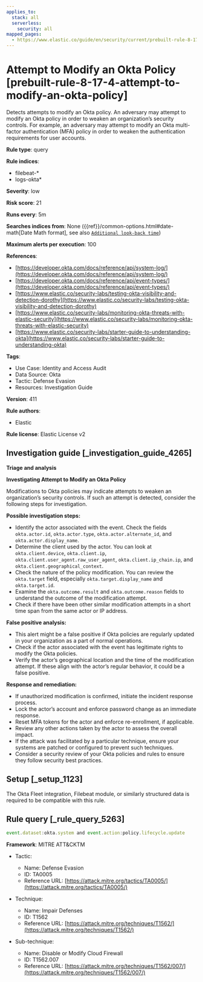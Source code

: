 ```yaml
---
applies_to:
  stack: all
  serverless:
    security: all
mapped_pages:
  - https://www.elastic.co/guide/en/security/current/prebuilt-rule-8-17-4-attempt-to-modify-an-okta-policy.html
---
```


# Attempt to Modify an Okta Policy [prebuilt-rule-8-17-4-attempt-to-modify-an-okta-policy]

Detects attempts to modify an Okta policy. An adversary may attempt to modify an Okta policy in order to weaken an organization’s security controls. For example, an adversary may attempt to modify an Okta multi-factor authentication (MFA) policy in order to weaken the authentication requirements for user accounts.

**Rule type**: query

**Rule indices**:

* filebeat-*
* logs-okta*

**Severity**: low

**Risk score**: 21

**Runs every**: 5m

**Searches indices from**: None ({{ref}}/common-options.html#date-math[Date Math format], see also [`Additional look-back time`](docs-content://solutions/security/detect-and-alert/create-detection-rule.md#rule-schedule))

**Maximum alerts per execution**: 100

**References**:

* [https://developer.okta.com/docs/reference/api/system-log/](https://developer.okta.com/docs/reference/api/system-log/)
* [https://developer.okta.com/docs/reference/api/event-types/](https://developer.okta.com/docs/reference/api/event-types/)
* [https://www.elastic.co/security-labs/testing-okta-visibility-and-detection-dorothy](https://www.elastic.co/security-labs/testing-okta-visibility-and-detection-dorothy)
* [https://www.elastic.co/security-labs/monitoring-okta-threats-with-elastic-security](https://www.elastic.co/security-labs/monitoring-okta-threats-with-elastic-security)
* [https://www.elastic.co/security-labs/starter-guide-to-understanding-okta](https://www.elastic.co/security-labs/starter-guide-to-understanding-okta)

**Tags**:

* Use Case: Identity and Access Audit
* Data Source: Okta
* Tactic: Defense Evasion
* Resources: Investigation Guide

**Version**: 411

**Rule authors**:

* Elastic

**Rule license**: Elastic License v2

## Investigation guide [_investigation_guide_4265]

**Triage and analysis**

**Investigating Attempt to Modify an Okta Policy**

Modifications to Okta policies may indicate attempts to weaken an organization’s security controls. If such an attempt is detected, consider the following steps for investigation.

**Possible investigation steps:**

* Identify the actor associated with the event. Check the fields `okta.actor.id`, `okta.actor.type`, `okta.actor.alternate_id`, and `okta.actor.display_name`.
* Determine the client used by the actor. You can look at `okta.client.device`, `okta.client.ip`, `okta.client.user_agent.raw_user_agent`, `okta.client.ip_chain.ip`, and `okta.client.geographical_context`.
* Check the nature of the policy modification. You can review the `okta.target` field, especially `okta.target.display_name` and `okta.target.id`.
* Examine the `okta.outcome.result` and `okta.outcome.reason` fields to understand the outcome of the modification attempt.
* Check if there have been other similar modification attempts in a short time span from the same actor or IP address.

**False positive analysis:**

* This alert might be a false positive if Okta policies are regularly updated in your organization as a part of normal operations.
* Check if the actor associated with the event has legitimate rights to modify the Okta policies.
* Verify the actor’s geographical location and the time of the modification attempt. If these align with the actor’s regular behavior, it could be a false positive.

**Response and remediation:**

* If unauthorized modification is confirmed, initiate the incident response process.
* Lock the actor’s account and enforce password change as an immediate response.
* Reset MFA tokens for the actor and enforce re-enrollment, if applicable.
* Review any other actions taken by the actor to assess the overall impact.
* If the attack was facilitated by a particular technique, ensure your systems are patched or configured to prevent such techniques.
* Consider a security review of your Okta policies and rules to ensure they follow security best practices.


## Setup [_setup_1123]

The Okta Fleet integration, Filebeat module, or similarly structured data is required to be compatible with this rule.


## Rule query [_rule_query_5263]

```js
event.dataset:okta.system and event.action:policy.lifecycle.update
```

**Framework**: MITRE ATT&CKTM

* Tactic:

    * Name: Defense Evasion
    * ID: TA0005
    * Reference URL: [https://attack.mitre.org/tactics/TA0005/](https://attack.mitre.org/tactics/TA0005/)

* Technique:

    * Name: Impair Defenses
    * ID: T1562
    * Reference URL: [https://attack.mitre.org/techniques/T1562/](https://attack.mitre.org/techniques/T1562/)

* Sub-technique:

    * Name: Disable or Modify Cloud Firewall
    * ID: T1562.007
    * Reference URL: [https://attack.mitre.org/techniques/T1562/007/](https://attack.mitre.org/techniques/T1562/007/)



